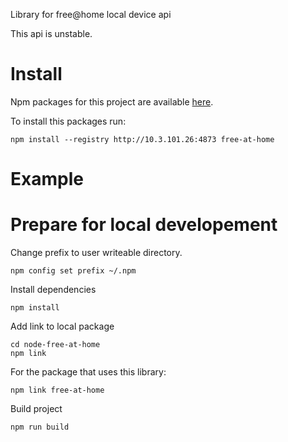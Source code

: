 Library for free@home local device api

This api is unstable.

# Install

Npm packages for this project are available [here](http://10.3.101.26:4873/-/web/detail/free-at-home).

To install this packages run:
```
npm install --registry http://10.3.101.26:4873 free-at-home
```

# Example

# Prepare for local developement

Change prefix to user writeable directory.
```
npm config set prefix ~/.npm
```

Install dependencies
```
npm install
```

Add link to local package
```
cd node-free-at-home
npm link
```

For the package that uses this library:
```
npm link free-at-home
```

Build project
```
npm run build
```